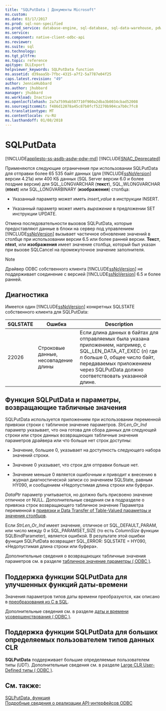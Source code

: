 ```yaml
---
title: "SQLPutData | Документы Microsoft"
ms.custom: 
ms.date: 03/17/2017
ms.prod: sql-non-specified
ms.prod_service: database-engine, sql-database, sql-data-warehouse, pdw
ms.service: 
ms.component: native-client-odbc-api
ms.reviewer: 
ms.suite: sql
ms.technology: 
ms.tgt_pltfrm: 
ms.topic: reference
apitype: DLLExport
helpviewer_keywords: SQLPutData function
ms.assetid: d39aaa5b-7fbc-4315-a7f2-5a7787e04f25
caps.latest.revision: "49"
author: JennieHubbard
ms.author: jhubbard
manager: jhubbard
ms.workload: Inactive
ms.openlocfilehash: 2a7a7599ab507710f900a2dba3b0034cbad52008
ms.sourcegitcommit: f486d12078a45c87b0fcf52270b904ca7b0c7fc8
ms.translationtype: MT
ms.contentlocale: ru-RU
ms.lasthandoff: 01/08/2018
---
```

# <a name="sqlputdata"></a>SQLPutData
[!INCLUDE[appliesto-ss-asdb-asdw-pdw-md](../../includes/appliesto-ss-asdb-asdw-pdw-md.md)]
[!INCLUDE[SNAC_Deprecated](../../includes/snac-deprecated.md)]

  Применяются следующие ограничения при использовании SQLPutData для отправки более 65 535 байт данных (для [!INCLUDE[ssNoVersion](../../includes/ssnoversion-md.md)] версии 4.21a) или 400 КБ данных (SQL Server версии 6.0 и более поздние версии) для SQL_LONGVARCHAR (**текст**), SQL_WLONGVARCHAR (**ntext**) или SQL_LONGVARBINARY (**изображения**) столбца:  
  
-   Указанный параметр может иметь *insert_value* в инструкции INSERT.  
  
-   Указанный параметр может иметь *выражение* в предложении SET инструкции UPDATE.  
  
 Отмена последовательности вызовов SQLPutData, которые предоставляют данные в блоки на сервер под управлением [!INCLUDE[ssNoVersion](../../includes/ssnoversion-md.md)] вызывает частичное обновление значений в столбце при использовании версии 6.5 или более ранней версии. **Текст**, **ntext**, или **изображения** имеет значение столбца, который был указан при вызове SQLCancel на промежуточное значение заполнителя.  
  
> [!NOTE]  
>  Драйвер ODBC собственного клиента [!INCLUDE[ssNoVersion](../../includes/ssnoversion-md.md)] не поддерживает соединение с версией [!INCLUDE[ssNoVersion](../../includes/ssnoversion-md.md)] 6.5 и более ранней.  
  
## <a name="diagnostics"></a>Диагностика  
 Имеется один [!INCLUDE[ssNoVersion](../../includes/ssnoversion-md.md)] конкретных SQLSTATE собственного клиента для SQLPutData:  
  
|SQLSTATE|Ошибка|Description|  
|--------------|-----------|-----------------|  
|22026|Строковые данные, несовпадение длины|Если длина данных в байтах для отправляемых была указана приложением, например, с SQL_LEN_DATA_AT_EXEC (*n*) где  *n*  больше 0, общее число байт, передаваемых приложением через SQLPutData должно соответствовать указанной длине.|  
  
## <a name="sqlputdata-and-table-valued-parameters"></a>Функция SQLPutData и параметры, возвращающие табличные значения  
 SQLPutData используется приложением при использовании переменной привязки строки с табличное значение параметров. *StrLen_Or_Ind* параметр указывает, что она готова для сбора данных для следующей строки или строк данных возвращающих табличные значения параметров драйвера или что больше нет строк доступны:  
  
-   Значение, большее 0, указывает на доступность следующего набора значений строки.  
  
-   Значение 0 указывает, что строк для отправки больше нет.  
  
-   Значение меньше 0 является ошибочным и приводит к внесению в журнал диагностической записи со значением SQLState, равным HY090, и сообщением «Недопустимая длина строки или буфера».  
  
 *DataPtr* параметр учитывается, но должно быть присвоено значение отличное от NULL. Дополнительные сведения см в подразделе о привязка строк возвращающего табличное значение Параметра переменной в [привязки и Data Transfer of Table-Valued параметры и значения столбцов](../../relational-databases/native-client-odbc-table-valued-parameters/binding-and-data-transfer-of-table-valued-parameters-and-column-values.md).  
  
 Если *StrLen_Or_Ind* имеет значение, отличное от SQL_DEFAULT_PARAM, или число между 0 и SQL_PARAMSET_SIZE (то есть *ColumnSize* функции SQLBindParameter), является ошибкой. В результате этой ошибки функция SQLPutData возвращает SQL_ERROR: SQLSTATE = HY090, «Недопустимая длина строки или буфера».  
  
 Дополнительные сведения о возвращающих табличные значения параметров см. в разделе [табличное значение параметры &#40; ODBC &#41;](../../relational-databases/native-client-odbc-table-valued-parameters/table-valued-parameters-odbc.md).  
  
## <a name="sqlputdata-support-for-enhanced-date-and-time-features"></a>Поддержка функции SQLPutData для улучшенных функций даты-времени  
 Значения параметров типов даты времени преобразуются, как описано в [преобразования из C в SQL](../../relational-databases/native-client-odbc-date-time/datetime-data-type-conversions-from-c-to-sql.md).  
  
 Дополнительные сведения см. в разделе [даты и времени усовершенствования &#40; ODBC &#41;](../../relational-databases/native-client-odbc-date-time/date-and-time-improvements-odbc.md).  
  
## <a name="sqlputdata-support-for-large-clr-udts"></a>Поддержка функции SQLPutData для больших определяемых пользователем типов данных CLR  
 **SQLPutData** поддерживает большие определяемые пользователем типы (UDT). Дополнительные сведения см. в разделе [Large CLR User-Defined типы &#40; ODBC &#41;](../../relational-databases/native-client/odbc/large-clr-user-defined-types-odbc.md).  
  
## <a name="see-also"></a>См. также:  
 [SQLPutData, функция](http://go.microsoft.com/fwlink/?LinkId=59365)   
 [Подробные сведения о реализации API-интерфейсов ODBC](../../relational-databases/native-client-odbc-api/odbc-api-implementation-details.md)  
  
  
